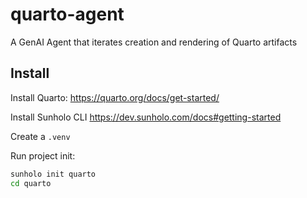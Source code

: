 # quarto-agent
A GenAI Agent that iterates creation and rendering of Quarto artifacts

## Install

Install Quarto: https://quarto.org/docs/get-started/

Install Sunholo CLI https://dev.sunholo.com/docs#getting-started

Create a `.venv`

Run project init:

```bash
sunholo init quarto
cd quarto
```